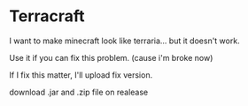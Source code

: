 # Terracraft
I want to make minecraft look like terraria... but it doesn't work.

Use it if you can fix this problem. (cause i'm broke now)

If I fix this matter, I'll upload fix version.

download .jar and .zip file on realease

